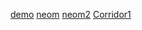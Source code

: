 [demo](https://raw.githubusercontent.com/Alexanderariza/profile/main/demo.gpx)
[neom](https://raw.githubusercontent.com/Alexanderariza/profile/main/neom.gpx)
[neom2](https://raw.githubusercontent.com/Alexanderariza/profile/main/neom%20west%20bsp%20to%20duba%20green%20substation%20ugc.gpx)
[Corridor1](https://raw.githubusercontent.com/Alexanderariza/profile/main/neom%20west%20bsp%20to%20duba%20green%20substation%20ugc.gpx)
